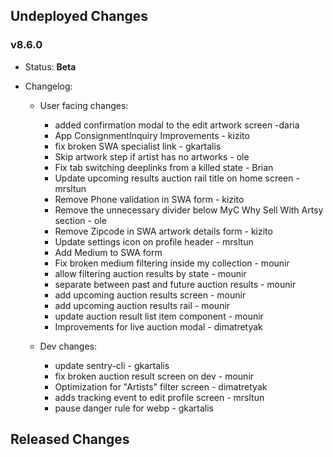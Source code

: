 ## Undeployed Changes

### v8.6.0

- Status: **Beta**
- Changelog:

  - User facing changes:

    - added confirmation modal to the edit artwork screen -daria
    - App ConsignmentInquiry Improvements - kizito
    - fix broken SWA specialist link - gkartalis
    - Skip artwork step if artist has no artworks - ole
    - Fix tab switching deeplinks from a killed state - Brian
    - Update upcoming results auction rail title on home screen - mrsltun
    - Remove Phone validation in SWA form - kizito
    - Remove the unnecessary divider below MyC Why Sell With Artsy section - ole
    - Remove Zipcode in SWA artwork details form - kizito
    - Update settings icon on profile header - mrsltun
    - Add Medium to SWA form
    - Fix broken medium filtering inside my collection - mounir
    - allow filtering auction results by state - mounir
    - separate between past and future auction results - mounir
    - add upcoming auction results screen - mounir
    - add upcoming auction results rail - mounir
    - update auction result list item component - mounir
    - Improvements for live auction modal - dimatretyak

  - Dev changes:
    - update sentry-cli - gkartalis
    - fix broken auction result screen on dev - mounir
    - Optimization for "Artists" filter screen - dimatretyak
    - adds tracking event to edit profile screen - mrsltun
    - pause danger rule for webp - gkartalis

<!-- DO NOT CHANGE -->

## Released Changes
